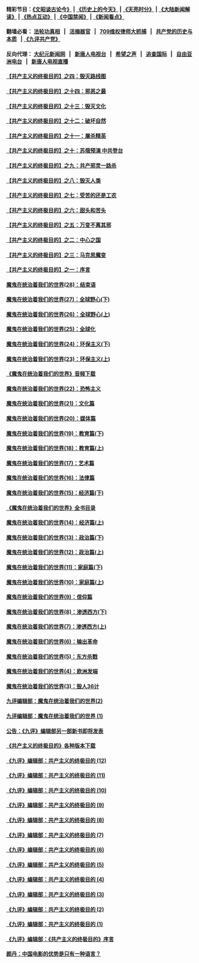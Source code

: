#### 精彩节目：[《文昭谈古论今》](http://134.209.198.168/wenzhao) | [《历史上的今天》](http://134.209.198.168/today-in-history) | [《天亮时分》](http://134.209.198.168/tianliang) | [《大陆新闻解读》](http://134.209.198.168/ntdtv-comedy) | [《热点互动》](http://134.209.198.168/ntdtv-rdhd)  | [《中国禁闻》](http://134.209.198.168/ntdtv-news) | [《新闻看点》](http://134.209.198.168/news-insight) 

  #### 翻墙必看： [法轮功真相](http://134.209.198.168:10000/videos/truth.html) &nbsp;&nbsp;|&nbsp;&nbsp; [活摘器官](http://134.209.198.168:10000/videos/res/Organs/) &nbsp;&nbsp;|&nbsp;&nbsp; [709维权律师大抓捕](http://134.209.198.168:10000/videos/709/) &nbsp;&nbsp;|&nbsp;&nbsp; [共产党的历史与本质](http://134.209.198.168:10000/videos/ccp.html) &nbsp;&nbsp;| [《九评共产党》](http://134.209.198.168:10000/videos/jiuping/) 

#### 反向代理： [大纪元新闻网](http://134.209.198.168:10080/) &nbsp;&nbsp;|&nbsp;&nbsp; [新唐人电视台](http://134.209.198.168:8000/) &nbsp;&nbsp;|&nbsp;&nbsp; [希望之声](http://134.209.198.168:8200/) &nbsp;&nbsp;|&nbsp;&nbsp; [追查国际](http://134.209.198.168:10010/) &nbsp;&nbsp;|&nbsp;&nbsp; [自由亚洲电台](http://134.209.198.168:9800/) &nbsp;&nbsp;|&nbsp;&nbsp; [新唐人电视直播](http://134.209.198.168/) 

#### [【共产主义的终极目的】之四：毁灭路线图](../pages/nsc422/n11086284.md?t=04060037) 

#### [【共产主义的终极目的】之十四：邪恶之最](../pages/nsc422/n11150249.md?t=04060037) 

#### [【共产主义的终极目的】之十三：毁灭文化](../pages/nsc422/n11135227.md?t=04060037) 

#### [【共产主义的终极目的】之十二：破坏自然](../pages/nsc422/n11135214.md?t=04060037) 

#### [【共产主义的终极目的】之十一：屠杀精英](../pages/nsc422/n11118442.md?t=04060037) 

#### [【共产主义的终极目的】之十：苏俄预演 中共登台](../pages/nsc422/n11118424.md?t=04060037) 

#### [【共产主义的终极目的】之九：共产邪灵一路杀](../pages/nsc422/n11114139.md?t=04060037) 

#### [【共产主义的终极目的】之八：毁灭人类](../pages/nsc422/n11108503.md?t=04060037) 

#### [【共产主义的终极目的】之七：受苦的还是工农](../pages/nsc422/n11101809.md?t=04060037) 

#### [【共产主义的终极目的】之六：甜头和苦头](../pages/nsc422/n11096971.md?t=04060037) 

#### [【共产主义的终极目的】之五：万变不离其邪](../pages/nsc422/n11091285.md?t=04060037) 

#### [【共产主义的终极目的】之二：中心之国](../pages/nsc422/n11047728.md?t=04060037) 

#### [【共产主义的终极目的】之三：马克思魔变](../pages/nsc422/n11061941.md?t=04060037) 

#### [【共产主义的终极目的】之一：序言](../pages/nsc422/n11086077.md?t=04060037) 

#### [魔鬼在统治着我们的世界(28)：结束语](../pages/nsc422/n10936246.md?t=04060037) 

#### [魔鬼在统治着我们的世界(27)：全球野心(下)](../pages/nsc422/n10928319.md?t=04060037) 

#### [魔鬼在统治着我们的世界(26)：全球野心(上)](../pages/nsc422/n10900318.md?t=04060037) 

#### [魔鬼在统治着我们的世界(25)：全球化](../pages/nsc422/n10788205.md?t=04060037) 

#### [魔鬼在统治着我们的世界(24)：环保主义(下)](../pages/nsc422/n10695307.md?t=04060037) 

#### [魔鬼在统治着我们的世界(23)：环保主义(上)](../pages/nsc422/n10688613.md?t=04060037) 

#### [《魔鬼在统治着我们的世界》音频下载](../pages/nsc422/n10635553.md?t=04060037) 

#### [魔鬼在统治着我们的世界(22)：恐怖主义](../pages/nsc422/n10614727.md?t=04060037) 

#### [魔鬼在统治着我们的世界(21)：文化篇](../pages/nsc422/n10597706.md?t=04060037) 

#### [魔鬼在统治着我们的世界(20)：媒体篇](../pages/nsc422/n10586579.md?t=04060037) 

#### [魔鬼在统治着我们的世界(19)：教育篇(下)](../pages/nsc422/n10564808.md?t=04060037) 

#### [魔鬼在统治着我们的世界(18)：教育篇(上)](../pages/nsc422/n10526970.md?t=04060037) 

#### [魔鬼在统治着我们的世界(17)：艺术篇](../pages/nsc422/n10499093.md?t=04060037) 

#### [魔鬼在统治着我们的世界(16)：法律篇](../pages/nsc422/n10485969.md?t=04060037) 

#### [魔鬼在统治着我们的世界(15)：经济篇(下)](../pages/nsc422/n10469975.md?t=04060037) 

#### [《魔鬼在统治着我们的世界》全书目录](../pages/nsc422/n10464261.md?t=04060037) 

#### [魔鬼在统治着我们的世界(14)：经济篇(上)](../pages/nsc422/n10457370.md?t=04060037) 

#### [魔鬼在统治着我们的世界(13)：政治篇(下)](../pages/nsc422/n10448270.md?t=04060037) 

#### [魔鬼在统治着我们的世界(12)：政治篇(上)](../pages/nsc422/n10444576.md?t=04060037) 

#### [魔鬼在统治着我们的世界(11)：家庭篇(下)](../pages/nsc422/n10440961.md?t=04060037) 

#### [魔鬼在统治着我们的世界(10)：家庭篇(上)](../pages/nsc422/n10435448.md?t=04060037) 

#### [魔鬼在统治着我们的世界(9)：信仰篇](../pages/nsc422/n10432159.md?t=04060037) 

#### [魔鬼在统治着我们的世界(8)：渗透西方(下)](../pages/nsc422/n10429603.md?t=04060037) 

#### [魔鬼在统治着我们的世界(7)：渗透西方(上)](../pages/nsc422/n10426013.md?t=04060037) 

#### [魔鬼在统治着我们的世界(6)：输出革命](../pages/nsc422/n10421536.md?t=04060037) 

#### [魔鬼在统治着我们的世界(5)：东方杀戮](../pages/nsc422/n10417707.md?t=04060037) 

#### [魔鬼在统治着我们的世界(4)：欧洲发端](../pages/nsc422/n10414890.md?t=04060037) 

#### [魔鬼在统治着我们的世界(3)：毁人36计](../pages/nsc422/n10411583.md?t=04060037) 

#### [九评编辑部：魔鬼在统治着我们的世界(2)](../pages/nsc422/n10410036.md?t=04060037) 

#### [九评编辑部：魔鬼在统治着我们的世界 (1)](../pages/nsc422/n10406825.md?t=04060037) 

#### [公告：《九评》编辑部另一部新书即将发表](../pages/nsc422/n10405104.md?t=04060037) 

#### [《共产主义的终极目的》各种版本下载](../pages/nsc422/n10022138.md?t=04060037) 

#### [《九评》编辑部：共产主义的终极目的 (12)](../pages/nsc422/n9933272.md?t=04060037) 

#### [《九评》编辑部：共产主义的终极目的 (11)](../pages/nsc422/n9924973.md?t=04060037) 

#### [《九评》编辑部：共产主义的终极目的 (10)](../pages/nsc422/n9920883.md?t=04060037) 

#### [《九评》编辑部：共产主义的终极目的 (9)](../pages/nsc422/n9916363.md?t=04060037) 

#### [《九评》编辑部：共产主义的终极目的 (8)](../pages/nsc422/n9912488.md?t=04060037) 

#### [《九评》编辑部：共产主义的终极目的 (7)](../pages/nsc422/n9901176.md?t=04060037) 

#### [《九评》编辑部：共产主义的终极目的 (6)](../pages/nsc422/n9899359.md?t=04060037) 

#### [《九评》编辑部：共产主义的终极目的 (5)](../pages/nsc422/n9893174.md?t=04060037) 

#### [《九评》编辑部：共产主义的终极目的 (4)](../pages/nsc422/n9891246.md?t=04060037) 

#### [《九评》编辑部：共产主义的终极目的 (3)](../pages/nsc422/n9879879.md?t=04060037) 

#### [《九评》编辑部：共产主义的终极目的 (2)](../pages/nsc422/n9876205.md?t=04060037) 

#### [《九评》编辑部：共产主义的终极目的 (1)](../pages/nsc422/n9865857.md?t=04060037) 

#### [《九评》编辑部：《共产主义的终极目的》序言](../pages/nsc422/n9862666.md?t=04060037) 

#### [颜丹：中国电影的优势是只有一种语言？](../pages/nsc422/n9583062.md?t=04060037) 

